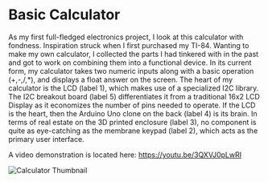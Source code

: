 # Basic Calculator

As my first full-fledged electronics project, I look at this calculator
with fondness. Inspiration struck when I first purchased my TI-84.
Wanting to make my own calculator, I collected the parts I had
tinkered with in the past and got to work on combining them into
a functional device.
In its current form, my calculator takes two numeric inputs along
with a basic operation (+,-,/,*), and displays a float answer on the
screen.
The heart of my calculator is the LCD (label 1), which makes use
of a specialized I2C library. The I2C breakout board (label 5)
differentiates it from a traditional 16x2 LCD Display as it
economizes the number of pins needed to operate.
If the LCD is the heart, then the Arduino Uno clone on the back
(label 4) is its brain.
In terms of real estate on the 3D printed enclosure (label 3), no
component is quite as eye-catching as the membrane keypad
(label 2), which acts as the primary user interface.

A video demonstration is located here: https://youtu.be/3QXVJ0pLwRI

![Calculator Thumbnail](https://user-images.githubusercontent.com/34201673/183149048-9765f346-cce5-4cdd-b083-2b3f3f0ed0d8.png)

